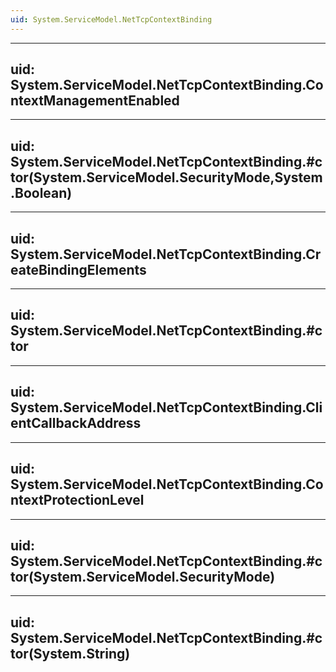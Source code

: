 ```yaml
---
uid: System.ServiceModel.NetTcpContextBinding
---
```


---
uid: System.ServiceModel.NetTcpContextBinding.ContextManagementEnabled
---

---
uid: System.ServiceModel.NetTcpContextBinding.#ctor(System.ServiceModel.SecurityMode,System.Boolean)
---

---
uid: System.ServiceModel.NetTcpContextBinding.CreateBindingElements
---

---
uid: System.ServiceModel.NetTcpContextBinding.#ctor
---

---
uid: System.ServiceModel.NetTcpContextBinding.ClientCallbackAddress
---

---
uid: System.ServiceModel.NetTcpContextBinding.ContextProtectionLevel
---

---
uid: System.ServiceModel.NetTcpContextBinding.#ctor(System.ServiceModel.SecurityMode)
---

---
uid: System.ServiceModel.NetTcpContextBinding.#ctor(System.String)
---
